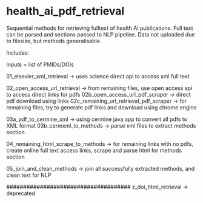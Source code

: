 # health_ai_pdf_retrieval
Sequential methods for retrieving fulltext of health AI publications.
Full text can be parsed and sections passed to NLP pipeline.
Data not uploaded due to filesize, but methods generalisable.


Includes:

Inputs = list of PMIDs/DOIs

01_elsevier_xml_retrieval -> uses science direct api to access xml full text

02_open_access_url_retrieval -> from remaining files, use open access api to access direct links for pdfs
02b_open_access_url_pdf_scraper -> direct pdf download using links
02c_remaining_url_retrieval_pdf_scraper -> for remaining files, try to generate pdf links and download using chrome engine

03a_pdf_to_cermine_xml -> using cermine java app to convert all pdfs to XML format
03b_cermxml_to_methods -> parse xml files to extract methods section

04_remaining_html_scrape_to_methods -> for remaining links with no pdfs, create online full text access links, scrape and parse html for methods section

05_join_and_clean_methods -> join all successfully extracted methods, and clean text for NLP


#####################################
z_doi_html_retrieval -> deprecated
